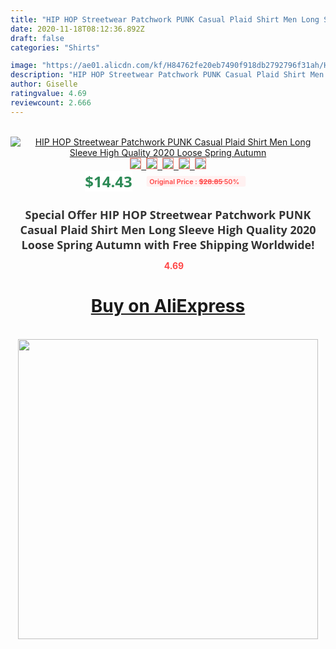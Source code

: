 ```yaml
---
title: "HIP HOP Streetwear Patchwork PUNK Casual Plaid Shirt Men Long Sleeve High Quality 2020 Loose Spring Autumn"
date: 2020-11-18T08:12:36.892Z
draft: false
categories: "Shirts"

image: "https://ae01.alicdn.com/kf/H84762fe20eb7490f918db2792796f31ah/HIP-HOP-Streetwear-Patchwork-PUNK-Casual-Plaid-Shirt-Men-Long-Sleeve-High-Quality-2020-Loose-Spring.jpg"
description: "HIP HOP Streetwear Patchwork PUNK Casual Plaid Shirt Men Long Sleeve High Quality 2020 Loose Spring Autumn"
author: Giselle
ratingvalue: 4.69
reviewcount: 2.666
---
```

<br>
<div style="text-align: center;">
<a href="https://s.click.aliexpress.com/e/_APvydJ" target="_blank" rel="nofollow noopener noreferrer"><img alt="HIP HOP Streetwear Patchwork PUNK Casual Plaid Shirt Men Long Sleeve High Quality 2020 Loose Spring Autumn" class="magnifier-image" src="https://ae01.alicdn.com/kf/H84762fe20eb7490f918db2792796f31ah/HIP-HOP-Streetwear-Patchwork-PUNK-Casual-Plaid-Shirt-Men-Long-Sleeve-High-Quality-2020-Loose-Spring.jpg_640x640.jpg">
<br>
<img style="border:1px solid salmon" src="https://ae01.alicdn.com/kf/H84762fe20eb7490f918db2792796f31ah/HIP-HOP-Streetwear-Patchwork-PUNK-Casual-Plaid-Shirt-Men-Long-Sleeve-High-Quality-2020-Loose-Spring.jpg_120x120.jpg">&nbsp;&nbsp;<img style="border:1px solid salmon" src="https://ae01.alicdn.com/kf/Hbb2c5fc237864c6499dd083f6a71af63l/HIP-HOP-Streetwear-Patchwork-PUNK-Casual-Plaid-Shirt-Men-Long-Sleeve-High-Quality-2020-Loose-Spring.jpg_120x120.jpg">&nbsp;&nbsp;<img style="border:1px solid salmon" src="https://ae01.alicdn.com/kf/Hbc71e280fd4d41008ebf492d2dee0a9cl/HIP-HOP-Streetwear-Patchwork-PUNK-Casual-Plaid-Shirt-Men-Long-Sleeve-High-Quality-2020-Loose-Spring.jpg_120x120.jpg">&nbsp;&nbsp;<img style="border:1px solid salmon" src="_120x120.jpg">&nbsp;&nbsp;<img style="border:1px solid salmon" src="https://ae01.alicdn.com/kf/H9f8e15d39b27403c98620cc00d3be834B/HIP-HOP-Streetwear-Patchwork-PUNK-Casual-Plaid-Shirt-Men-Long-Sleeve-High-Quality-2020-Loose-Spring.jpg_120x120.jpg"></a></div><br0>
<div style="text-align: center;"><span style="background-color: white; border: 0px; box-sizing: border-box; color: seagreen; display: inline-block; font-family: &quot;open sans&quot; , &quot;arial&quot; , &quot;helvetica&quot; , sans-serif , &quot;heiti&quot;; font-size: 24px; font-stretch: inherit; font-weight: 700; line-height: inherit; margin: 0px 10px 0px 0px; padding: 0px; vertical-align: middle;">$14.43 </span>
<span style="background: rgb(255 , 241 , 241); border-radius: 3px; border: 0px; box-sizing: border-box; color: #ff4747; display: inline-block; font-family: inherit; font-size: 12px; font-stretch: inherit; font-style: inherit; font-variant: inherit; font-weight: 600; line-height: inherit; margin: 0px; padding: 2px 5px; transform: scale(0.9); vertical-align: middle;">Original Price : <b style="text-decoration: line-through;">$28.85 </b> 50%&nbsp;&nbsp;</span></div>
<h1 style="color: #333333; display: inline-block; font-family: &quot;open sans&quot; , &quot;arial&quot; , &quot;helvetica&quot; , sans-serif , &quot;heiti&quot;; font-size: 18px; font-stretch: inherit; font-weight: 700; text-align: center;">Special Offer HIP HOP Streetwear Patchwork PUNK Casual Plaid Shirt Men Long Sleeve High Quality 2020 Loose Spring Autumn with Free Shipping Worldwide!</h1>
<div style="color: #ff4747; text-align: center;">
<img src="https://4.bp.blogspot.com/-M0ZcTcb-5uY/XleCXlxnR4I/AAAAAAAAAEc/OrjgMkXV1oMQFaCRZj5HQwOCBcu3w1FegCPcBGAYYCw/s1600/star.png" style="height: 15px;">&nbsp;<b>4.69</b></div>
<div class="button_cont" align="center"><a class="buynow_a" href="https://s.click.aliexpress.com/e/_APvydJ" target="_blank" rel="nofollow noopener noreferrer"><H1>Buy on AliExpress</H1></a></div><br>
<div class="separator" style="clear: both; text-align: center;">
<img src="https://lh3.googleusercontent.com/-pTy5HemUv9M/XlePHvY0dAI/AAAAAAAAAE4/0nX5iRUoIWY8eMW9Dpxeirr157OZliDIgCLcBGAsYHQ/s1600/badge.gif" width="480">
</div>

